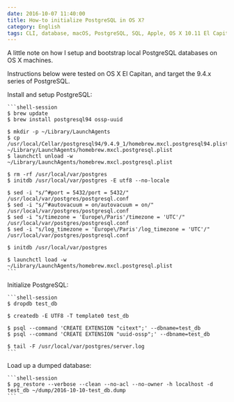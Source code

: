 ```yaml
---
date: 2016-10-07 11:40:00
title: How-to initialize PostgreSQL in OS X?
category: English
tags: CLI, database, macOS, PostgreSQL, SQL, Apple, OS X 10.11 El Capitan, Regular expression
---
```


A little note on how I setup and bootstrap local PostgreSQL databases on OS X
machines.

Instructions below were tested on OS X El Capitan, and target the 9.4.x series
of PostgreSQL.

Install and setup PostgreSQL:

    ```shell-session
    $ brew update
    $ brew install postgresql94 ossp-uuid

    $ mkdir -p ~/Library/LaunchAgents
    $ cp /usr/local/Cellar/postgresql94/9.4.9_1/homebrew.mxcl.postgresql94.plist ~/Library/LaunchAgents/homebrew.mxcl.postgresql.plist
    $ launchctl unload -w ~/Library/LaunchAgents/homebrew.mxcl.postgresql.plist

    $ rm -rf /usr/local/var/postgres
    $ initdb /usr/local/var/postgres -E utf8 --no-locale

    $ sed -i "s/^#port = 5432/port = 5432/" /usr/local/var/postgres/postgresql.conf
    $ sed -i "s/^#autovacuum = on/autovacuum = on/" /usr/local/var/postgres/postgresql.conf
    $ sed -i "s/timezone = 'Europe\/Paris'/timezone = 'UTC'/" /usr/local/var/postgres/postgresql.conf
    $ sed -i "s/log_timezone = 'Europe\/Paris'/log_timezone = 'UTC'/" /usr/local/var/postgres/postgresql.conf

    $ initdb /usr/local/var/postgres

    $ launchctl load -w ~/Library/LaunchAgents/homebrew.mxcl.postgresql.plist
    ```

Initialize PostgreSQL:

    ```shell-session
    $ dropdb test_db

    $ createdb -E UTF8 -T template0 test_db

    $ psql --command 'CREATE EXTENSION "citext";' --dbname=test_db
    $ psql --command 'CREATE EXTENSION "uuid-ossp";' --dbname=test_db

    $ tail -F /usr/local/var/postgres/server.log
    ```

Load up a dumped database:

    ```shell-session
    $ pg_restore --verbose --clean --no-acl --no-owner -h localhost -d test_db ~/dump/2016-10-10-test_db.dump
    ```
